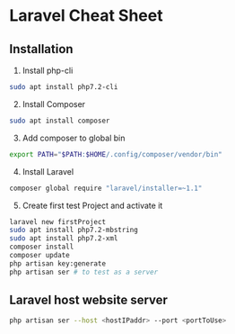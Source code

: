 # Laravel Cheat Sheet

## Installation
1. Install php-cli
```bash
sudo apt install php7.2-cli
```
2. Install Composer
```bash
sudo apt install composer
```
3. Add composer to global bin
```bash
export PATH="$PATH:$HOME/.config/composer/vendor/bin"
```
4. Install Laravel
```bash
composer global require "laravel/installer=~1.1"
```
5. Create first test Project and activate it
```bash
laravel new firstProject
sudo apt install php7.2-mbstring 
sudo apt install php7.2-xml
composer install
composer update
php artisan key:generate
php artisan ser # to test as a server
```
## Laravel host website server
```bash
php artisan ser --host <hostIPaddr> --port <portToUse>
```
